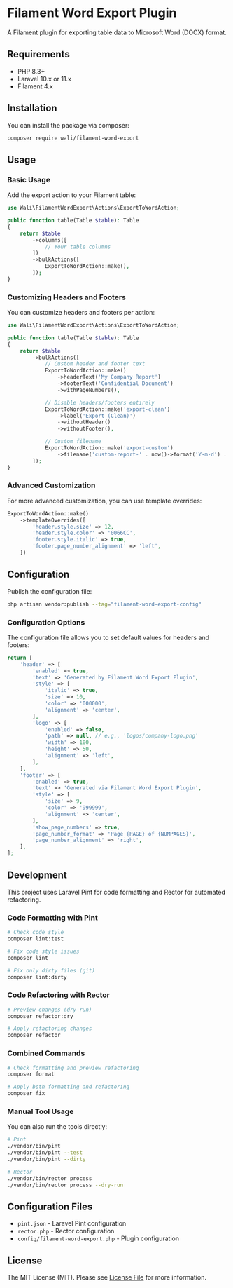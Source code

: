 # Filament Word Export Plugin

A Filament plugin for exporting table data to Microsoft Word (DOCX) format.

## Requirements

- PHP 8.3+
- Laravel 10.x or 11.x
- Filament 4.x

## Installation

You can install the package via composer:

```bash
composer require wali/filament-word-export
```

## Usage

### Basic Usage

Add the export action to your Filament table:

```php
use Wali\FilamentWordExport\Actions\ExportToWordAction;

public function table(Table $table): Table
{
    return $table
        ->columns([
            // Your table columns
        ])
        ->bulkActions([
            ExportToWordAction::make(),
        ]);
}
```

### Customizing Headers and Footers

You can customize headers and footers per action:

```php
use Wali\FilamentWordExport\Actions\ExportToWordAction;

public function table(Table $table): Table
{
    return $table
        ->bulkActions([
            // Custom header and footer text
            ExportToWordAction::make()
                ->headerText('My Company Report')
                ->footerText('Confidential Document')
                ->withPageNumbers(),

            // Disable headers/footers entirely
            ExportToWordAction::make('export-clean')
                ->label('Export (Clean)')
                ->withoutHeader()
                ->withoutFooter(),

            // Custom filename
            ExportToWordAction::make('export-custom')
                ->filename('custom-report-' . now()->format('Y-m-d') . '.docx'),
        ]);
}
```

### Advanced Customization

For more advanced customization, you can use template overrides:

```php
ExportToWordAction::make()
    ->templateOverrides([
        'header.style.size' => 12,
        'header.style.color' => '0066CC',
        'footer.style.italic' => true,
        'footer.page_number_alignment' => 'left',
    ])
```

## Configuration

Publish the configuration file:

```bash
php artisan vendor:publish --tag="filament-word-export-config"
```

### Configuration Options

The configuration file allows you to set default values for headers and footers:

```php
return [
    'header' => [
        'enabled' => true,
        'text' => 'Generated by Filament Word Export Plugin',
        'style' => [
            'italic' => true,
            'size' => 10,
            'color' => '000000',
            'alignment' => 'center',
        ],
        'logo' => [
            'enabled' => false,
            'path' => null, // e.g., 'logos/company-logo.png'
            'width' => 100,
            'height' => 50,
            'alignment' => 'left',
        ],
    ],
    'footer' => [
        'enabled' => true,
        'text' => 'Generated via Filament Word Export Plugin',
        'style' => [
            'size' => 9,
            'color' => '999999',
            'alignment' => 'center',
        ],
        'show_page_numbers' => true,
        'page_number_format' => 'Page {PAGE} of {NUMPAGES}',
        'page_number_alignment' => 'right',
    ],
];
```

## Development

This project uses Laravel Pint for code formatting and Rector for automated refactoring.

### Code Formatting with Pint

```bash
# Check code style
composer lint:test

# Fix code style issues
composer lint

# Fix only dirty files (git)
composer lint:dirty
```

### Code Refactoring with Rector

```bash
# Preview changes (dry run)
composer refactor:dry

# Apply refactoring changes
composer refactor
```

### Combined Commands

```bash
# Check formatting and preview refactoring
composer format

# Apply both formatting and refactoring
composer fix
```

### Manual Tool Usage

You can also run the tools directly:

```bash
# Pint
./vendor/bin/pint
./vendor/bin/pint --test
./vendor/bin/pint --dirty

# Rector
./vendor/bin/rector process
./vendor/bin/rector process --dry-run
```

## Configuration Files

- `pint.json` - Laravel Pint configuration
- `rector.php` - Rector configuration
- `config/filament-word-export.php` - Plugin configuration

## License

The MIT License (MIT). Please see [License File](LICENSE.md) for more information.
